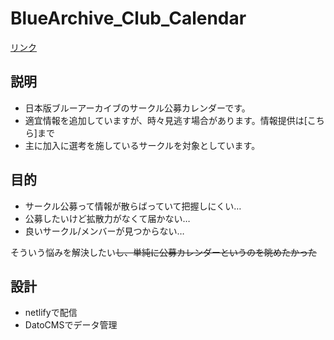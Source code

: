 # BlueArchive_Club_Calendar
[リンク](https://bluearchive-club-calendar.netlify.app/)

## 説明
- 日本版ブルーアーカイブのサークル公募カレンダーです。
- 適宜情報を追加していますが、時々見逃す場合があります。情報提供は[こちら]まで <!-- 後でGoogle Formのリンクを追加する--> 
- 主に加入に選考を施しているサークルを対象としています。

## 目的
- サークル公募って情報が散らばっていて把握しにくい…
- 公募したいけど拡散力がなくて届かない…
- 良いサークル/メンバーが見つからない…  

そういう悩みを解決したい~~し、単純に公募カレンダーというのを眺めたかった~~

## 設計
- netlifyで配信
- DatoCMSでデータ管理
